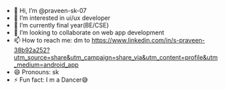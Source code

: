- 👋 Hi, I’m @praveen-sk-07
- 👀 I’m interested in ui/ux developer 
- 🌱 I’m currently final year(BE/CSE)
- 💞️ I’m looking to collaborate on web app development 
- 📫 How to reach me: dm to https://www.linkedin.com/in/s-praveen-38b92a252?utm_source=share&utm_campaign=share_via&utm_content=profile&utm_medium=android_app
- 😄 Pronouns: sk
- ⚡ Fun fact: I m a Dancer😅

<!---
praveen-sk-07/praveen-sk-07 is a ✨ special ✨ repository because its `README.md` (this file) appears on your GitHub profile.
You can click the Preview link to take a look at your changes.
--->
